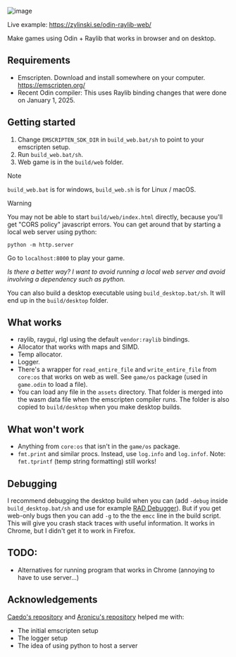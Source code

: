![image](https://github.com/user-attachments/assets/0ed449ff-ae6f-4336-aa26-02df5928f263)

Live example: https://zylinski.se/odin-raylib-web/

Make games using Odin + Raylib that works in browser and on desktop.

## Requirements

- Emscripten. Download and install somewhere on your computer. https://emscripten.org/
- Recent Odin compiler: This uses Raylib binding changes that were done on January 1, 2025.

## Getting started

1. Change `EMSCRIPTEN_SDK_DIR` in `build_web.bat/sh` to point to your emscripten setup.
2. Run `build_web.bat/sh`.
3. Web game is in the `build/web` folder.

> [!NOTE]
> `build_web.bat` is for windows, `build_web.sh` is for Linux / macOS.

> [!WARNING]
> You may not be able to start `build/web/index.html` directly, because you'll get "CORS policy" javascript errors. You can get around that by starting a local web server using python:
>
> `python -m http.server`
>
> Go to `localhost:8000` to play your game.
>
>
> _Is there a better way? I want to avoid running a local web server and avoid involving a dependency such as python._

You can also build a desktop executable using `build_desktop.bat/sh`. It will end up in the `build/desktop` folder.


## What works

- raylib, raygui, rlgl using the default `vendor:raylib` bindings.
- Allocator that works with maps and SIMD.
- Temp allocator.
- Logger.
- There's a wrapper for `read_entire_file` and `write_entire_file` from `core:os` that works on web as well. See `game/os` package (used in `game.odin` to load a file).
- You can load any file in the `assets` directory. That folder is merged into the wasm data file when the emscripten compiler runs. The folder is also copied to `build/desktop` when you make desktop builds.

## What won't work

- Anything from `core:os` that isn't in the `game/os` package.
- `fmt.print` and similar procs. Instead, use `log.info` and `log.infof`. Note: `fmt.tprintf` (temp string formatting) still works!

## Debugging

I recommend debugging the desktop build when you can (add `-debug` inside `build_desktop.bat/sh` and use for example [RAD Debugger](https://github.com/EpicGamesExt/raddebugger)). But if you get web-only bugs then you can add `-g` to the the `emcc` line in the build script. This will give you crash stack traces with useful information. It works in Chrome, but I didn't get it to work in Firefox.

## TODO:
- Alternatives for running program that works in Chrome (annoying to have to use server...)

## Acknowledgements
[Caedo's repository](https://github.com/Caedo/raylib_wasm_odin) and [Aronicu's repository](https://github.com/Aronicu/Raylib-WASM) helped me with:
- The initial emscripten setup
- The logger setup
- The idea of using python to host a server
